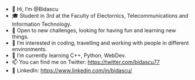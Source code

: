 - 👋 Hi, I’m @Bidascu
- 🎓 Student in 3rd at the Faculty of Electornics, Telecommunications and Information Technology.
- 🤹 Open to new challenges, looking for having fun and learning new things.
- 👀 I’m interested in coding, travelling and working with people in different environments.
- 🌱 I’m currently learning C++, Python, WebDev.
- 📫 You can find me on Twitter: https://twitter.com/bidascu77
- 💼 LinkedIn: https://www.linkedin.com/in/bidascu/